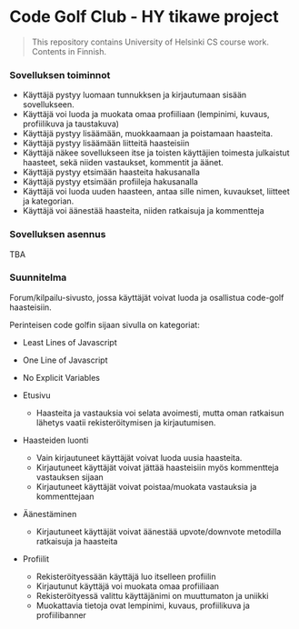 # Code Golf Club - HY tikawe project
> This repository contains University of Helsinki CS course work. Contents in Finnish.

### Sovelluksen toiminnot
- Käyttäjä pystyy luomaan tunnukksen ja kirjautumaan sisään sovellukseen.
- Käyttäjä voi luoda ja muokata omaa profiiliaan (lempinimi, kuvaus, profiilikuva ja taustakuva)
- Käyttäjä pystyy lisäämään, muokkaamaan ja poistamaan haasteita.
- Käyttäjä pystyy lisäämään liitteitä haasteisiin
- Käyttäjä näkee sovellukseen itse ja toisten käyttäjien toimesta julkaistut haasteet, sekä niiden vastaukset, kommentit ja äänet.
- Käyttäjä pystyy etsimään haasteita hakusanalla
- Käyttäjä pystyy etsimään profiileja hakusanalla
- Käyttäjä voi luoda uuden haasteen, antaa sille nimen, kuvaukset, liitteet ja kategorian.
- Käyttäjä voi äänestää haasteita, niiden ratkaisuja ja kommentteja

### Sovelluksen asennus
TBA

### Suunnitelma
Forum/kilpailu-sivusto, jossa käyttäjät voivat luoda ja osallistua code-golf haasteisiin.

Perinteisen code golfin sijaan sivulla on kategoriat:
- Least Lines of Javascript
- One Line of Javascript
- No Explicit Variables

- Etusivu
    - Haasteita ja vastauksia voi selata avoimesti, mutta oman ratkaisun lähetys vaatii rekisteröitymisen ja kirjautumisen.

- Haasteiden luonti
    - Vain kirjautuneet käyttäjät voivat luoda uusia haasteita.
    - Kirjautuneet käyttäjät voivat jättää haasteisiin myös kommentteja vastauksen sijaan
    - Kirjautuneet käyttäjät voivat poistaa/muokata vastauksia ja kommenttejaan

- Äänestäminen
    - Kirjautuneet käyttäjät voivat äänestää upvote/downvote metodilla ratkaisuja ja haasteita

- Profiilit
    - Rekisteröityessään käyttäjä luo itselleen profiilin
    - Kirjautunut käyttäjä voi muokata omaa profiiliaan
    - Rekisteröityessä valittu käyttäjänimi on muuttumaton ja uniikki
    - Muokattavia tietoja ovat lempinimi, kuvaus, profiilikuva ja profiilibanner
